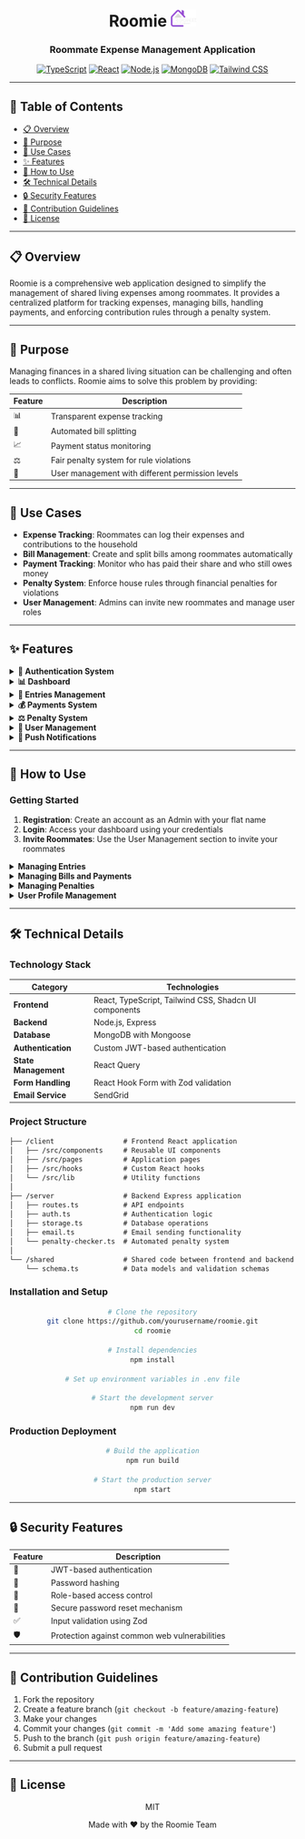 <div align="center">

# Roomie <img src="./client/Roomie.png" alt="Roomie Logo" height="30">

### Roommate Expense Management Application

[![TypeScript](https://img.shields.io/badge/TypeScript-007ACC?style=for-the-badge&logo=typescript&logoColor=white)](https://www.typescriptlang.org/)
[![React](https://img.shields.io/badge/React-20232A?style=for-the-badge&logo=react&logoColor=61DAFB)](https://reactjs.org/)
[![Node.js](https://img.shields.io/badge/Node.js-339933?style=for-the-badge&logo=nodedotjs&logoColor=white)](https://nodejs.org/)
[![MongoDB](https://img.shields.io/badge/MongoDB-4EA94B?style=for-the-badge&logo=mongodb&logoColor=white)](https://www.mongodb.com/)
[![Tailwind CSS](https://img.shields.io/badge/Tailwind_CSS-38B2AC?style=for-the-badge&logo=tailwind-css&logoColor=white)](https://tailwindcss.com/)

</div>

---

## 📑 Table of Contents

- [📋 Overview](#-overview)
- [🎯 Purpose](#-purpose)
- [🚀 Use Cases](#-use-cases)
- [✨ Features](#-features)
- [📖 How to Use](#-how-to-use)
- [🛠️ Technical Details](#️-technical-details)
- [🔒 Security Features](#-security-features)
- [🤝 Contribution Guidelines](#-contribution-guidelines)
- [📄 License](#-license)

---

## 📋 Overview

Roomie is a comprehensive web application designed to simplify the management of shared living expenses among roommates. It provides a centralized platform for tracking expenses, managing bills, handling payments, and enforcing contribution rules through a penalty system.

---

## 🎯 Purpose

Managing finances in a shared living situation can be challenging and often leads to conflicts. Roomie aims to solve this problem by providing:



| Feature | Description |
|---------|-------------|
| 📊 | Transparent expense tracking |
| 💸 | Automated bill splitting |
| 📈 | Payment status monitoring |
| ⚖️ | Fair penalty system for rule violations |
| 👥 | User management with different permission levels |



---

## 🚀 Use Cases

- **Expense Tracking**: Roommates can log their expenses and contributions to the household
- **Bill Management**: Create and split bills among roommates automatically
- **Payment Tracking**: Monitor who has paid their share and who still owes money
- **Penalty System**: Enforce house rules through financial penalties for violations
- **User Management**: Admins can invite new roommates and manage user roles

---

## ✨ Features

<details>
<summary><b>🔐 Authentication System</b></summary>
<br>

- User registration and login
- Password reset functionality
- Role-based access control (Admin, Co-Admin, User)
- Invitation system for new roommates
</details>

<details>
<summary><b>📊 Dashboard</b></summary>
<br>

The dashboard provides quick access to all main features:

- Entries management
- Payments tracking
- Penalties overview
- User management (for admins)
</details>

<details>
<summary><b>📝 Entries Management</b></summary>
<br>

Entries represent individual expenses or contributions:

- Add new entries with name, amount, and date
- View all entries in a sortable and filterable list
- Approve or reject entries (based on permissions)
- Delete or restore entries
</details>

<details>
<summary><b>💰 Payments System</b></summary>
<br>

The payments system helps manage bills and track payments:

- Create bills with multiple items
- Automatically split bills among roommates
- Track payment status (Paid/Pending)
- Send payment reminders
- View payment statistics (total received, total pending)
</details>

<details>
<summary><b>⚖️ Penalty System</b></summary>
<br>

The penalty system helps enforce house rules:

- Apply penalties for late payments, damages, rule violations, or minimum entry requirements
- Automatic penalty application based on configurable settings
- Penalty settings include contribution percentage and warning period
- View and manage all penalties
</details>

<details>
<summary><b>👥 User Management</b></summary>
<br>

Admins can manage users in the flat:

- Invite new users via email
- Assign roles (Admin, Co-Admin, User)
- View user activities
- Manage user profiles
</details>

<details>
<summary><b>🔔 Push Notifications</b></summary>
<br>

Stay informed about important activities in your flat:

- Real-time notifications when flatmates add new entries
- Notifications when your entries are approved or rejected
- Easy permission management through the dashboard
- Test notifications to ensure everything works
- Works on both desktop and mobile devices
</details>

---

## 📖 How to Use

### Getting Started

1. **Registration**: Create an account as an Admin with your flat name
2. **Login**: Access your dashboard using your credentials
3. **Invite Roommates**: Use the User Management section to invite your roommates

<details>
<summary><b>Managing Entries</b></summary>
<br>

1. Navigate to the Entries section from the dashboard
2. Click "Add Entry" to record a new expense
3. Fill in the required details (name, amount, date)
4. Submit the entry for approval
5. Admins can approve or reject entries as needed
</details>

<details>
<summary><b>Managing Bills and Payments</b></summary>
<br>

1. Navigate to the Payments section from the dashboard
2. Admins can click "Create Bill" to add a new bill
3. Add bill items with names and amounts
4. The system will automatically calculate the split amount per user
5. Users can mark their payments as "Paid"
6. Admins can send reminders for pending payments
</details>

<details>
<summary><b>Managing Penalties</b></summary>
<br>

1. Navigate to the Penalties section from the dashboard
2. Admins can add penalties for specific users
3. Select the penalty type, amount, and add a description
4. Configure penalty settings including contribution percentage and warning period
5. The system can automatically apply penalties based on the settings
</details>

<details>
<summary><b>User Profile Management</b></summary>
<br>

1. Click on your profile name in the header
2. Update your profile information
3. Change your password if needed
4. View your activity history
</details>

---

## 🛠️ Technical Details

### Technology Stack



| Category | Technologies |
|----------|-------------|
| **Frontend** | React, TypeScript, Tailwind CSS, Shadcn UI components |
| **Backend** | Node.js, Express |
| **Database** | MongoDB with Mongoose |
| **Authentication** | Custom JWT-based authentication |
| **State Management** | React Query |
| **Form Handling** | React Hook Form with Zod validation |
| **Email Service** | SendGrid |



### Project Structure

```
├── /client                 # Frontend React application
│   ├── /src/components     # Reusable UI components
│   ├── /src/pages          # Application pages
│   ├── /src/hooks          # Custom React hooks
│   └── /src/lib            # Utility functions
│
├── /server                 # Backend Express application
│   ├── routes.ts           # API endpoints
│   ├── auth.ts             # Authentication logic
│   ├── storage.ts          # Database operations
│   ├── email.ts            # Email sending functionality
│   └── penalty-checker.ts  # Automated penalty system
│
└── /shared                 # Shared code between frontend and backend
    └── schema.ts           # Data models and validation schemas
```

### Installation and Setup

<div align="center">

```bash
# Clone the repository
git clone https://github.com/yourusername/roomie.git
cd roomie

# Install dependencies
npm install

# Set up environment variables in .env file

# Start the development server
npm run dev
```

</div>

### Production Deployment

<div align="center">

```bash
# Build the application
npm run build

# Start the production server
npm start
```

</div>

---

## 🔒 Security Features



| Feature | Description |
|---------|-------------|
| 🔑 | JWT-based authentication |
| 🔐 | Password hashing |
| 👮 | Role-based access control |
| 🔄 | Secure password reset mechanism |
| ✅ | Input validation using Zod |
| 🛡️ | Protection against common web vulnerabilities |



---

## 🤝 Contribution Guidelines

1. Fork the repository
2. Create a feature branch (`git checkout -b feature/amazing-feature`)
3. Make your changes
4. Commit your changes (`git commit -m 'Add some amazing feature'`)
5. Push to the branch (`git push origin feature/amazing-feature`)
6. Submit a pull request

---

## 📄 License

<div align="center">

MIT

<p align="center">Made with ❤️ by the Roomie Team</p>

</div>